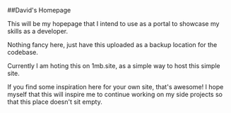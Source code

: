 ##David's Homepage

This will be my hopepage that I intend to use as a portal to showcase my skills as a developer.

Nothing fancy here, just have this uploaded as a backup location for the codebase.

Currently I am hoting this on 1mb.site, as a simple way to host this simple site. 

If you find some inspiration here for your own site, that's awesome! I hope myself that this will
inspire me to continue working on my side projects so that this place doesn't sit empty.